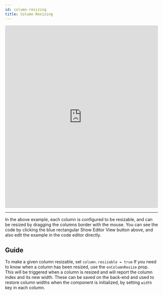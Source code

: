 ```yaml
---
id: column-resizing
title: Column Resizing
---
```

<iframe src="https://codesandbox.io/embed/x393m83l3o?autoresize=1&hidenavigation=1&view=preview" style="width:100%; height:600px; border:0; border-radius: 4px; " sandbox="allow-modals allow-forms allow-popups allow-scripts allow-same-origin"></iframe>

----
In the above example, each column is configured to be resizable, and can be resized by dragging the columns border with the mouse.
You can see the code by clicking the blue rectangular Show Editor View button above, and also edit the example in the code editor directly.

Guide
-----
To make a given column resizable, set `column.resizable = true`
If you need to know when a column has been resized, use the `onColumnResize` prop. This will be triggered when a column is
resized and will report the column index and its new width. These can be saved on the back-end and used to restore column widths when
the component is initialized, by setting `width` key in each column.
